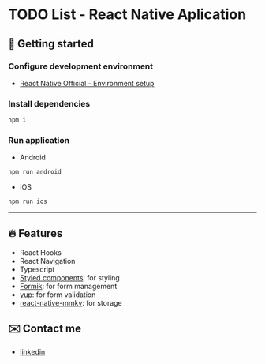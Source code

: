 # TODO List - React Native Aplication

## :rocket: Getting started

### Configure development environment

* [React Native Official - Environment setup](https://reactnative.dev/docs/environment-setup)

### Install dependencies

```bash
npm i
```

### Run application

* Android

```bash
npm run android
```

* iOS

```bash
npm run ios
```

***

## :fire: Features

* React Hooks
* React Navigation
* Typescript
* [Styled components](https://styled-components.com/): for styling
* [Formik](https://formik.org/): for form management
* [yup](https://github.com/jquense/yup): for form validation
* [react-native-mmkv](https://github.com/mrousavy/react-native-mmkv): for storage

## :envelope: Contact me

* [linkedin](https://www.linkedin.com/in/arevalolucianadev/)